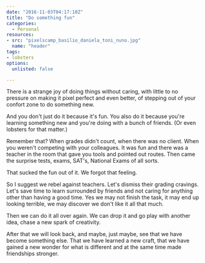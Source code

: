 ```yaml
---
date: "2016-11-03T04:17:10Z"
title: "Do something fun"
categories: 
  - Personal
resources:
- src: "pixelscamp_basilio_daniela_toni_nuno.jpg"
  name: "header"
tags:
- lobsters
options:
  unlisted: false

---
```


There is a strange joy of doing things without caring, with little to no pressure on making it pixel perfect and even better, of stepping out of your confort zone to do something new.

And you don't just do it because it's fun. You also do it because you're learning something new and you're doing with a bunch of friends. (Or even lobsters for that matter.)

Remember that? When grades didn't count, when there was no client. When you weren't competing with your colleagues. It was fun and there was a teacher in the room that gave you tools and pointed out routes. Then came the surprise tests, exams, SAT's, National Exams of all sorts. 

That sucked the fun out of it. We forgot that feeling.

So I suggest we rebel against teachers. Let's dismiss their grading cravings. Let's save time to learn surrounded by friends and not caring for  anything other than having a good time. Yes we may not finish the task, it may end up looking terrible, we may discover we don't like it all that much.

Then we can do it all over again. We can drop it and go play with another idea, chase a new spark of creativity. 

After that we will look back, and maybe, just maybe, see that we have become something else. That we have learned a new craft, that we have gained a new wonder for what is different and at the same time made friendships stronger.